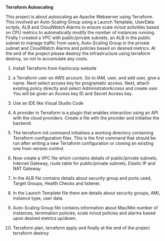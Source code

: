 **Terraform Autoscaling**

This project is about autoscaling an Apache Webserver using Terraform. This involved an Auto-Scaling Group using a Launch Template, UserData scripts, ALB and CloudWatch Alarms to ensure scale in/out activities based on CPU metrics to automatically modify the number of instances running. Firstly I created a VPC with public/private subnets, an ALB in the public subnet to manage traffic from users, Auto-Scaling Group in the private subnet and CloudWatch Alarms and policies based on desired metrics. At the end of the project please destroy the infrastructure using terraform destroy, so not to accumulate any costs.


1. Install Terraform from Hashicorp website

2.  a Terraform user on AWS account. Go to IAM, user, and add user, give a name. Next select access key for programatic access. Next, attach existing policy directly and select AdministratorAccess and create user. You will be given an Access key ID and Secret Access key.

3. Use an IDE like Visual Studio Code

4. A provider in Terraform is a plugin that enables interaction using an API with the cloud providers. Create a file with the provider and initialise the backend.

5. The terraform init command initialises a working directory containing Terraform configuration files. This is the first command that should be run after writing a new Terraform configuration or cloning an existing one from version control.

6. Now create a VPC file which contains details of public/private subnets, Internet Gateway, route table for public/private subnets, Elastic IP and NAT Gateway

7. In the ALB file contains details about security group and ports used, Target Groups, Health Checks and listener.

8. In the Launch Template file there are details about security groups, AMI, instance type, user data.

9. Auto-Scaling Group file contains information about Max/Min number of instances, termination policies, scale in/out policies and alarms based upon desired metrics up/down.

10. Terraform plan, terraform apply and finally at the end of the project terraform destroy
